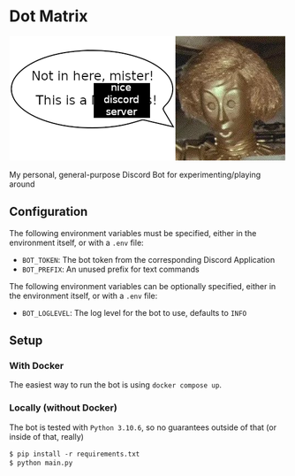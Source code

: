 # Dot Matrix

![Dot Matrix](./assets/dot_matrix.png)

My personal, general-purpose Discord Bot for experimenting/playing around

## Configuration

The following environment variables must be specified, either in the environment itself, or with a `.env` file:

  - `BOT_TOKEN`: The bot token from the corresponding Discord Application
  - `BOT_PREFIX`: An unused prefix for text commands

The following environment variables can be optionally specified, either in the environment itself, or with a `.env` file:

  - `BOT_LOGLEVEL`: The log level for the bot to use, defaults to `INFO`

## Setup

### With Docker

The easiest way to run the bot is using `docker compose up`.

### Locally (without Docker)

The bot is tested with `Python 3.10.6`, so no guarantees outside of that (or inside of that, really)

```console
$ pip install -r requirements.txt
$ python main.py
```
